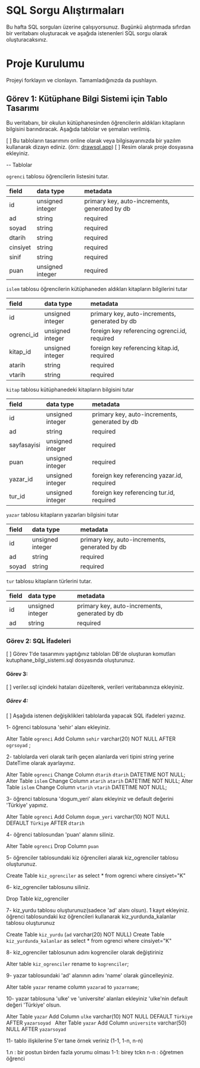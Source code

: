 # SQL Sorgu Alıştırmaları

Bu hafta SQL sorguları üzerine çalışıyorsunuz. Bugünkü alıştırmada sıfırdan bir veritabanı oluşturacak ve aşağıda istenenleri SQL sorgu olarak oluşturacaksınız.

# Proje Kurulumu

Projeyi forklayın ve clonlayın. Tamamladığınızda da pushlayın.

## Görev 1: Kütüphane Bilgi Sistemi için Tablo Tasarımı

Bu veritabanı, bir okulun kütüphanesinden öğrencilerin aldıkları kitapların bilgisini barındıracak.
Aşağıda tablolar ve şemaları verilmiş.

[ ] Bu tabloların tasarımını online olarak veya bilgisayarınızda bir yazılım kullanarak dizayn ediniz. (örn: [drawsql.app](https://drawsql.app/))
[ ] Resim olarak proje dosyasına ekleyiniz.

-- Tablolar

`ogrenci` tablosu öğrencilerin listesini tutar.

| field    | data type        | metadata                                      |
| :------- | :--------------- | :-------------------------------------------- |
| id       | unsigned integer | primary key, auto-increments, generated by db |
| ad       | string           | required                                      |
| soyad    | string           | required                                      |
| dtarih   | string           | required                                      |
| cinsiyet | string           | required                                      |
| sinif    | string           | required                                      |
| puan     | unsigned integer | required                                      |

`islem` tablosu öğrencilerin kütüphaneden aldıkları kitapların bilgilerini tutar

| field      | data type        | metadata                                      |
| :--------- | :--------------- | :-------------------------------------------- |
| id         | unsigned integer | primary key, auto-increments, generated by db |
| ogrenci_id | unsigned integer | foreign key referencing ogrenci.id, required  |
| kitap_id   | unsigned integer | foreign key referencing kitap.id, required    |
| atarih     | string           | required                                      |
| vtarih     | string           | required                                      |

`kitap` tablosu kütüphanedeki kitapların bilgisini tutar

| field       | data type        | metadata                                      |
| :---------- | :--------------- | :-------------------------------------------- |
| id          | unsigned integer | primary key, auto-increments, generated by db |
| ad          | string           | required                                      |
| sayfasayisi | unsigned integer | required                                      |
| puan        | unsigned integer | required                                      |
| yazar_id    | unsigned integer | foreign key referencing yazar.id, required    |
| tur_id      | unsigned integer | foreign key referencing tur.id, required      |

`yazar` tablosu kitapların yazarları bilgisini tutar

| field | data type        | metadata                                      |
| :---- | :--------------- | :-------------------------------------------- |
| id    | unsigned integer | primary key, auto-increments, generated by db |
| ad    | string           | required                                      |
| soyad | string           | required                                      |

`tur` tablosu kitapların türlerini tutar.

| field | data type        | metadata                                      |
| :---- | :--------------- | :-------------------------------------------- |
| id    | unsigned integer | primary key, auto-increments, generated by db |
| ad    | string           | required                                      |

### Görev 2: SQL İfadeleri

[ ] Görev 1'de tasarımını yaptığınız tabloları DB'de oluşturan komutları kutuphane_bilgi_sistemi.sql dosyasında oluşturunuz.

#### Görev 3:

[ ] veriler.sql içindeki hataları düzelterek, verileri veritabanınıza ekleyiniz.

##### Görev 4:

[ ] Aşağıda istenen değişiklikleri tablolarda yapacak SQL ifadeleri yazınız.

1- öğrenci tablosuna 'sehir' alanı ekleyiniz.

Alter Table `ogrenci` Add Column `sehir` varchar(20) NOT NULL AFTER `ogrsoyad` ;

2- tablolarda veri olarak tarih geçen alanlarda veri tipini string yerine DateTime olarak ayarlayınız.

Alter Table `ogrenci` Change Column `dtarih` `dtarih` DATETIME NOT NULL;
Alter Table `islem` Change Column `atarih` `atarih` DATETIME NOT NULL;
Alter Table `islem` Change Column `vtarih` `vtarih` DATETIME NOT NULL;

3- öğrenci tablosuna 'dogum_yeri' alanı ekleyiniz ve default değerini 'Türkiye' yapınız.

Alter Table `ogrenci` Add Column `dogum_yeri` varchar(10) NOT NULL DEFAULT `Türkiye` AFTER `dtarih `

4- öğrenci tablosundan 'puan' alanını siliniz.

Alter Table `ogrenci` Drop Column `puan`

5- öğrenciler tablosundaki kiz öğrencileri alarak kiz_ogrenciler tablosu oluşturunuz.

Create Table `kiz_ogrenciler` as select \* from ogrenci where cinsiyet="K"

6- kiz_ogrenciler tablosunu siliniz.

Drop Table kiz_ogrenciler

7- kiz_yurdu tablosu oluşturunuz(sadece 'ad' alanı olsun). 1 kayıt ekleyiniz.
öğrenci tablosundaki kız öğrencileri kullanarak kiz_yurdunda_kalanlar tablosu oluşturunuz

Create Table `kiz_yurdu` (`ad` varchar(20) NOT NULL)
Create Table `kiz_yurdunda_kalanlar` as select \* from ogrenci where cinsiyet="K"

8- kiz_ogrenciler tablosunun adını kogrenciler olarak değiştiriniz

Alter table `kiz_ogrenciler` rename to `kogrenciler`;

9- yazar tablosundaki 'ad' alanının adını 'name' olarak güncelleyiniz.

Alter table `yazar` rename column `yazarad` to `yazarname`;

10- yazar tablosuna 'ulke' ve 'universite' alanları ekleyiniz 'ulke'nin default değeri 'Türkiye' olsun.

Alter Table `yazar` Add Column `ulke` varchar(10) NOT NULL DEFAULT `Türkiye` AFTER `yazarsoyad `
Alter Table `yazar` Add Column `universite` varchar(50) NULL AFTER `yazarsoyad `

11- tablo ilişkilerine 5'er tane örnek veriniz (1-1, 1-n, n-n)

1.n : bir postun birden fazla yorumu olması
1-1: birey tckn
n-n : öğretmen öğrenci
